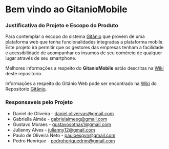 # Bem vindo ao GitanioMobile

### Justificativa do Projeto e Escopo do Produto
Para contemplar o escopo do sistema [Gitânio](https://github.com/gustavosotnas/Gitanio) que provem de uma plataforma web que tenha funcionalidades integradas a plataforma mobile. Este projeto irá permitir que os gestores das empresas tenham a facilidade e acessibilidade de acompanhar os insumos de seu comércio de qualquer lugar através de seu smartphone.

Melhores informações a respeito do **GitanioMobile** estão descritas na [Wiki](https://github.com/gustavosotnas/GitanioMobile/wiki) deste repositorio.

Informações a respeito do Gitânio Web pode ser encontrado na [Wiki](https://github.com/gustavosotnas/Gitanio/wiki) do Repositorio [Gitânio](https://github.com/gustavosotnas/Gitanio).


### Responsaveis pelo Projeto

- Daniel de Oliveira - daniel.olivervas@gmail.com
- Gabriella Aimée - gabrielaimeeg@gmail.com
- Gustavo Moraes - gustavosotnas1@gmail.com
- Julianny Alves - julianny12@gmail.com
- Paulo de Oliveira Neto - pauloesgyn@gmail.com
- Pedro Henrique - pedroheriquedrim@gmail.com

